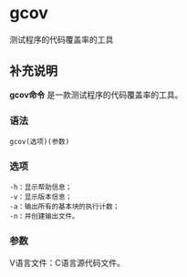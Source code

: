 #  gcov

测试程序的代码覆盖率的工具

##  补充说明

**gcov命令** 是一款测试程序的代码覆盖率的工具。

###  语法

    
    
    gcov(选项)(参数)
    

###  选项

    
    
    -h：显示帮助信息；
    -v：显示版本信息；
    -a：输出所有的基本块的执行计数；
    -n：并创建输出文件。
    

###  参数

V语言文件：C语言源代码文件。

